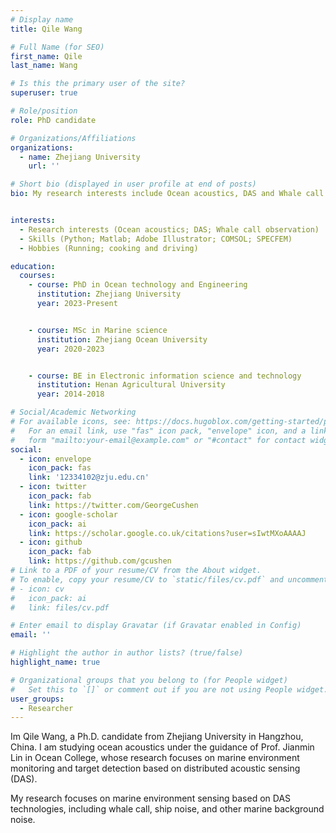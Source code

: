 ```yaml
---
# Display name
title: Qile Wang

# Full Name (for SEO)
first_name: Qile
last_name: Wang

# Is this the primary user of the site?
superuser: true

# Role/position
role: PhD candidate

# Organizations/Affiliations
organizations:
  - name: Zhejiang University
    url: ''

# Short bio (displayed in user profile at end of posts)
bio: My research interests include Ocean acoustics, DAS and Whale call observation.


interests:
  - Research interests (Ocean acoustics; DAS; Whale call observation)
  - Skills (Python; Matlab; Adobe Illustrator; COMSOL; SPECFEM)
  - Hobbies (Running; cooking and driving)

education:
  courses:
    - course: PhD in Ocean technology and Engineering
      institution: Zhejiang University
      year: 2023-Present


    - course: MSc in Marine science
      institution: Zhejiang Ocean University
      year: 2020-2023


    - course: BE in Electronic information science and technology
      institution: Henan Agricultural University
      year: 2014-2018

# Social/Academic Networking
# For available icons, see: https://docs.hugoblox.com/getting-started/page-builder/#icons
#   For an email link, use "fas" icon pack, "envelope" icon, and a link in the
#   form "mailto:your-email@example.com" or "#contact" for contact widget.
social:
  - icon: envelope
    icon_pack: fas
    link: '12334102@zju.edu.cn'
  - icon: twitter
    icon_pack: fab
    link: https://twitter.com/GeorgeCushen
  - icon: google-scholar
    icon_pack: ai
    link: https://scholar.google.co.uk/citations?user=sIwtMXoAAAAJ
  - icon: github
    icon_pack: fab
    link: https://github.com/gcushen
# Link to a PDF of your resume/CV from the About widget.
# To enable, copy your resume/CV to `static/files/cv.pdf` and uncomment the lines below.
# - icon: cv
#   icon_pack: ai
#   link: files/cv.pdf

# Enter email to display Gravatar (if Gravatar enabled in Config)
email: ''

# Highlight the author in author lists? (true/false)
highlight_name: true

# Organizational groups that you belong to (for People widget)
#   Set this to `[]` or comment out if you are not using People widget.
user_groups:
  - Researcher
---
```


Im Qile Wang, a Ph.D. candidate from Zhejiang University in Hangzhou, China. I am studying ocean acoustics under the guidance of Prof. Jianmin Lin in Ocean College, whose research focuses on marine environment monitoring and target detection based on distributed acoustic sensing (DAS).

My research focuses on marine environment sensing based on DAS technologies, including whale call, ship noise, and other marine background noise.